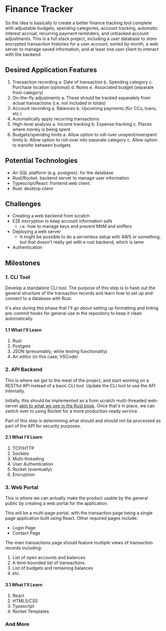 # Finance Tracker

So the idea is basically to create a better finance tracking tool complete with adjustable budgets, spending categories, account tracking, automatic interest accrual, recurring payment reminders, and untracked account adjustments. This is a full stack project, including a user database to store encrypted transaction histories for a user account, sorted by month, a web server to manage saved information, and at least one user client to interact with the backend.

## Desired Application Features

1. Transaction recording
  a. Date of transaction
  b. Spending category
  c. Purchase location (optional)
  d. Notes
  e. Associated budget (separate from category)
2. On-the-fly adjustments
  a. These should be tracked separately from actual transactions (i.e. not included in totals)
3. Account recording
  a. Balances
  b. Upcoming payments (for CCs, loans, etc.)
4. Automatically apply recurring transactions
5. High-level analysis
  a. Income tracking
  b. Expense tracking
  c. Places where money is being spent
6. Budgets/spending limits
  a. Allow option to roll-over unspent/overspent limits
  b. Allow option to roll-over into separate category
  c. Allow option to transfer between budgets

## Potential Technologies

* An SQL platform (e.g. postgres): for the database
* Rust/Rocket: backend server to manage user information
* Typescript/React: frontend web client.
* Rust: desktop client

## Challenges

* Creating a web backend from scratch
* E2E encryption to keep account information safe
  * i.e. how to manage keys and prevent MitM and sniffers
* Deploying a web server
  * It might be possible to do a serverless setup with AWS or something, but that doesn't really gel with a rust backend, which is lame
* Authentication

## Milestones

### 1. CLI Tool

Develop a standalone CLI tool. The purpose of this step is to hash out the general structure of the transaction records and learn how to set up and connect to a database with Rust.

It's also during this phase that I'll go about setting up formatting and linting pre-commit hooks for general use in the repository to keep it clean automatically.

#### 1.1 What I'll Learn

1. Rust
2. Postgres
3. JSON (presumably, while testing functionality)
4. An editor (in this case, VSCode)

### 2. API Backend

This is where we get to the meat of the project, and start working on a RESTful API instead of a basic CLI tool. Update the CLI tool to use the API internally.

Initially, this should be implemented as a from scratch multi-threaded web-server [akin to what we see in the Rust book](https://doc.rust-lang.org/book/ch20-00-final-project-a-web-server.html). Once that's in place, we can switch over to using Rocket for a more production-ready service.

Part of this step is determining what should and should not be processed as part of the API for security purposes.

#### 2.1 What I'll Learn

1. TCP/HTTP
2. Sockets
3. Multi-threading
4. User Authentication
5. Rocket (eventually)
6. Encryption

### 3. Web Portal

This is where we can actually make the product usable by the general public by creating a web portal for the application.

This will be a multi-page portal, with the transaction page being a single page application built using React. Other required pages include:

* Login Page
* Contact Page

The main transactions page should feature multiple views of transaction records including:

1. List of open accounts and balances
2. A time-bounded list of transactions
3. List of budgets and remaining balances
4. etc.

#### 3.1 What I'll Learn

1. React
2. HTML5/CSS
3. Typescript
4. Rocket Templates

### And More
